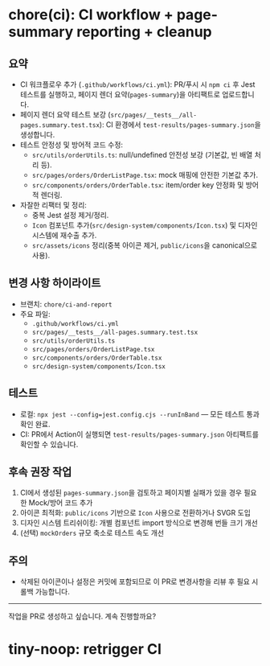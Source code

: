 # chore(ci): CI workflow + page-summary reporting + cleanup

## 요약
- CI 워크플로우 추가 (`.github/workflows/ci.yml`): PR/푸시 시 `npm ci` 후 Jest 테스트를 실행하고, 페이지 렌더 요약(`pages-summary`)을 아티팩트로 업로드합니다.
- 페이지 렌더 요약 테스트 보강 (`src/pages/__tests__/all-pages.summary.test.tsx`): CI 환경에서 `test-results/pages-summary.json`을 생성합니다.
- 테스트 안정성 및 방어적 코드 수정:
  - `src/utils/orderUtils.ts`: null/undefined 안전성 보강 (기본값, 빈 배열 처리 등).
  - `src/pages/orders/OrderListPage.tsx`: mock 매핑에 안전한 기본값 추가.
  - `src/components/orders/OrderTable.tsx`: item/order key 안정화 및 방어적 렌더링.
- 자잘한 리팩터 및 정리:
  - 중복 Jest 설정 제거/정리.
  - `Icon` 컴포넌트 추가(`src/design-system/components/Icon.tsx`) 및 디자인 시스템에 재수출 추가.
  - `src/assets/icons` 정리(중복 아이콘 제거, `public/icons`을 canonical으로 사용).

## 변경 사항 하이라이트
- 브랜치: `chore/ci-and-report`
- 주요 파일:
  - `.github/workflows/ci.yml`
  - `src/pages/__tests__/all-pages.summary.test.tsx`
  - `src/utils/orderUtils.ts`
  - `src/pages/orders/OrderListPage.tsx`
  - `src/components/orders/OrderTable.tsx`
  - `src/design-system/components/Icon.tsx`

## 테스트
- 로컬: `npx jest --config=jest.config.cjs --runInBand` — 모든 테스트 통과 확인 완료.
- CI: PR에서 Action이 실행되면 `test-results/pages-summary.json` 아티팩트를 확인할 수 있습니다.

## 후속 권장 작업
1. CI에서 생성된 `pages-summary.json`을 검토하고 페이지별 실패가 있을 경우 필요한 Mock/방어 코드 추가
2. 아이콘 최적화: `public/icons` 기반으로 `Icon` 사용으로 전환하거나 SVGR 도입
3. 디자인 시스템 트리쉬이킹: 개별 컴포넌트 import 방식으로 변경해 번들 크기 개선
4. (선택) `mockOrders` 규모 축소로 테스트 속도 개선

## 주의
- 삭제된 아이콘이나 설정은 커밋에 포함되므로 이 PR로 변경사항을 리뷰 후 필요 시 롤백 가능합니다.

---

작업을 PR로 생성하고 싶습니다. 계속 진행할까요?

# tiny-noop: retrigger CI
